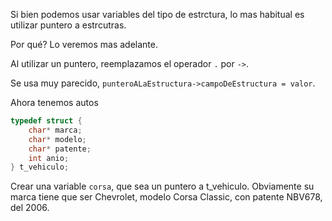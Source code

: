 Si bien podemos usar variables del tipo de estrctura, lo mas habitual es utilizar puntero a estrcutras.

Por qué? Lo veremos mas adelante.

Al utilizar un puntero, reemplazamos el operador `.` por `->`.

Se usa muy parecido, `punteroALaEstructura->campoDeEstructura = valor`.

Ahora tenemos autos

```c
typedef struct {
    char* marca;
    char* modelo;
    char* patente;
    int anio;
} t_vehiculo;
```

Crear una variable `corsa`, que sea un puntero a t_vehiculo. Obviamente su marca tiene que ser Chevrolet, modelo Corsa Classic, con patente NBV678, del 2006. 